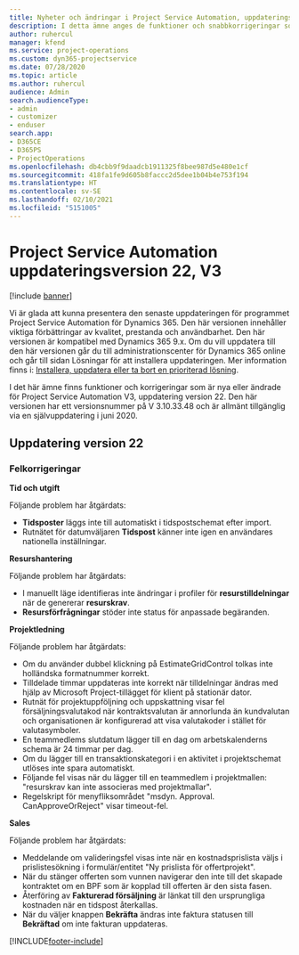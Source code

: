 ```yaml
---
title: Nyheter och ändringar i Project Service Automation, uppdateringsversion 22, version 3
description: I detta ämne anges de funktioner och snabbkorrigeringar som finns tillgängliga i Project Service Automation, uppdateringsversion 22, V3.
author: ruhercul
manager: kfend
ms.service: project-operations
ms.custom: dyn365-projectservice
ms.date: 07/28/2020
ms.topic: article
ms.author: ruhercul
audience: Admin
search.audienceType:
- admin
- customizer
- enduser
search.app:
- D365CE
- D365PS
- ProjectOperations
ms.openlocfilehash: db4cbb9f9daadcb1911325f8bee987d5e480e1cf
ms.sourcegitcommit: 418fa1fe9d605b8faccc2d5dee1b04b4e753f194
ms.translationtype: HT
ms.contentlocale: sv-SE
ms.lasthandoff: 02/10/2021
ms.locfileid: "5151005"
---
```

# <a name="project-service-automation-update-release-22-v3"></a>Project Service Automation uppdateringsversion 22, V3

[!include [banner](../includes/psa-now-project-operations.md)]

Vi är glada att kunna presentera den senaste uppdateringen för programmet Project Service Automation för Dynamics 365. Den här versionen innehåller viktiga förbättringar av kvalitet, prestanda och användbarhet. Den här versionen är kompatibel med Dynamics 365 9.x. Om du vill uppdatera till den här versionen går du till administrationscenter för Dynamics 365 online och går till sidan Lösningar för att installera uppdateringen. Mer information finns i: [Installera, uppdatera eller ta bort en prioriterad lösning](https://docs.microsoft.com/power-platform/admin/install-remove-preferred-solution).

I det här ämne finns funktioner och korrigeringar som är nya eller ändrade för Project Service Automation V3, uppdatering version 22. Den här versionen har ett versionsnummer på V 3.10.33.48 och är allmänt tillgänglig via en självuppdatering i juni 2020.

## <a name="update-release-22"></a>Uppdatering version 22

### <a name="bug-fixes"></a>Felkorrigeringar



**Tid och utgift**

Följande problem har åtgärdats:

- **Tidsposter** läggs inte till automatiskt i tidspostschemat efter import.
- Rutnätet för datumväljaren **Tidspost** känner inte igen en användares nationella inställningar.

**Resurshantering**

Följande problem har åtgärdats:

- I manuellt läge identifieras inte ändringar i profiler för **resurstilldelningar** när de genererar **resurskrav**.
- **Resursförfrågningar** stöder inte status för anpassade begäranden.

**Projektledning**

Följande problem har åtgärdats:

- Om du använder dubbel klickning på EstimateGridControl tolkas inte holländska formatnummer korrekt.
- Tilldelade timmar uppdateras inte korrekt när tilldelningar ändras med hjälp av Microsoft Project-tillägget för klient på stationär dator.
- Rutnät för projektuppföljning och uppskattning visar fel försäljningsvalutakod när kontraktsvalutan är annorlunda än kundvalutan och organisationen är konfigurerad att visa valutakoder i stället för valutasymboler.
- En teammedlems slutdatum lägger till en dag om arbetskalenderns schema är 24 timmar per dag.
- Om du lägger till en transaktionskategori i en aktivitet i projektschemat utlöses inte spara automatiskt.
- Följande fel visas när du lägger till en teammedlem i projektmallen: "resurskrav kan inte associeras med projektmallar". 
- Regelskript för menyfliksområdet "msdyn. Approval. CanApproveOrReject" visar timeout-fel.

**Sales**

Följande problem har åtgärdats:

- Meddelande om valideringsfel visas inte när en kostnadsprislista väljs i prislistesökning i formulär/entitet "Ny prislista för offertprojekt".
- När du stänger offerten som vunnen navigerar den inte till det skapade kontraktet om en BPF som är kopplad till offerten är den sista fasen.
- Återföring av **Fakturerad försäljning** är länkat till den ursprungliga kostnaden när en tidspost återkallas.
- När du väljer knappen **Bekräfta** ändras inte faktura statusen till **Bekräftad** om inte fakturan uppdateras.


[!INCLUDE[footer-include](../includes/footer-banner.md)]